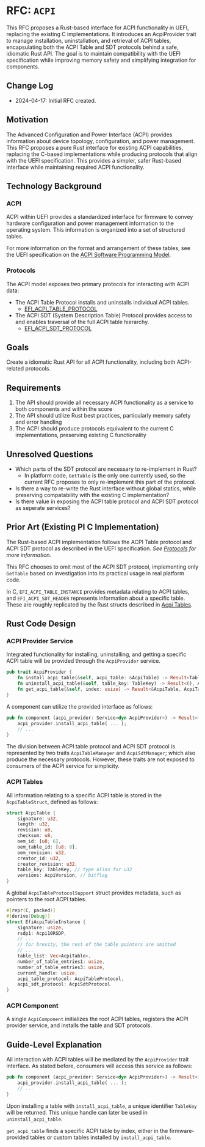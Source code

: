 # RFC: `ACPI`

This RFC proposes a Rust-based interface for ACPI functionality in UEFI, replacing the existing C implementations. It introduces an AcpiProvider trait to manage installation, uninstallation, and retrieval of ACPI tables, encapsulating both the ACPI Table and SDT protocols behind a safe, idiomatic Rust API. The goal is to maintain compatibility with the UEFI specification while improving memory safety and simplifying integration for components.

## Change Log

- 2024-04-17: Initial RFC created.

## Motivation

The Advanced Configuration and Power Interface (ACPI) provides information about device topology, configuration, and power management. This RFC proposes a pure Rust interface for existing ACPI capabilities, replacing the C-based implementations while producing protocols that align with the UEFI specification. This provides a simpler, safer Rust-based interface while maintaining required ACPI functionality.

## Technology Background

### ACPI

ACPI within UEFI provides a standardized interface for firmware to convey hardware configuration and power management information to the operating system. This information is organized into a set of structured tables.

For more information on the format and arrangement of these tables, see the UEFI specification on the [ACPI Software Programming Model](https://uefi.org/htmlspecs/ACPI_Spec_6_4_html/05_ACPI_Software_Programming_Model/ACPI_Software_Programming_Model.html#acpi-software-programming-model).

### Protocols

The ACPI model exposes two primary protocols for interacting with ACPI data:

- The ACPI Table Protocol installs and uninstalls individual ACPI tables.
  - [EFI_ACPI_TABLE_PROTOCOL](https://uefi.org/specs/UEFI/2.10/20_Protocols_ACPI_Protocols.html#efi-acpi-table-protocol)
- The ACPI SDT (System Description Table) Protocol provides access to and enables traversal of the full ACPI table hierarchy.
  - [EFI_ACPI_SDT_PROTOCOL](https://uefi.org/specs/PI/1.8A/V5_ACPI_System_Desc_Table_Protocol.html)

## Goals

Create a idiomatic Rust API for all ACPI functionality, including both ACPI-related protocols.

## Requirements

1. The API should provide all necessary ACPI functionality as a service to both components and within the score
2. The API should utilize Rust best practices, particularly memory safety and error handling
3. The ACPI should produce protocols equivalent to the current C implementations, preserving existing C functionality

## Unresolved Questions

- Which parts of the SDT protocol are necessary to re-implement in Rust?
  - In platform code, `GetTable` is the only one currently used, so the current RFC proposes to only re-implement this part of the protocol.
- Is there a way to re-write the Rust interface without global statics, while preserving compatability with the existing C implementation?
- Is there value in exposing the ACPI table protocol and ACPI SDT protocol as seperate services?

## Prior Art (Existing PI C Implementation)

The Rust-based ACPI implementation follows the ACPI Table protocol and ACPI SDT protocol as described in the UEFI specification. *See [Protocols](#protocols) for more information.*

This RFC chooses to omit most of the ACPI SDT protocol, implementing only `GetTable` based on investigation into its practical usage in real platform code.

In C, `EFI_ACPI_TABLE_INSTANCE` provides metadata relating to ACPI tables, and `EFI_ACPI_SDT_HEADER` represents information about a specific table. These are roughly replicated by the Rust structs described in [Acpi Tables](#acpi-tables).

## Rust Code Design

### ACPI Provider Service

Integrated functionality for installing, uninstalling, and getting a specific ACPI table will be provided through the `AcpiProvider` service.

```rust
pub trait AcpiProvider {
    fn install_acpi_table(&self, acpi_table: &AcpiTable) -> Result<TableKey, AcpiTableError>;
    fn uninstall_acpi_table(&self, table_key: TableKey) -> Result<(), AcpiTableError>;
    fn get_acpi_table(&self, index: usize) -> Result<&AcpiTable, AcpiTableError>;
}
```

A component can utilize the provided interface as follows:

```rust
pub fn component (acpi_provider: Service<dyn AcpiProvider>) -> Result<()> {
    acpi_provider.install_acpi_table( ... );
    // ...
}
```

The division between ACPI table protocol and ACPI SDT protocol is represented by two traits `AcpiTableManager` and `AcpiSdtManager`; which also produce the necessary protocols. However, these traits are not exposed to consumers of the ACPI service for simplicity.

### ACPI Tables

All information relating to a specific ACPI table is stored in the `AcpiTableStruct`, defined as follows:

```rust
struct AcpiTable {
    signature: u32,
    length: u32,
    revision: u8,
    checksum: u8,
    oem_id: [u8; 6],
    oem_table_id: [u8; 8],
    oem_revision: u32,
    creator_id: u32,
    creator_revision: u32,
    table_key: TableKey, // type alias for u32
    versions: AcpiVersion, // bitflag
}
```

A global `AcpiTableProtocolSupport` struct provides metadata, such as pointers to the root ACPI tables.

```rust
#[repr(C, packed)]
#[derive(Debug)]
struct EfiAcpiTableInstance {
    signature: usize,
    rsdp1: Acpi10RSDP,
    // ... 
    // for brevity, the rest of the table pointers are omitted
    // ...
    table_list: Vec<AcpiTable>,
    number_of_table_entries1: usize,
    number_of_table_entries3: usize,
    current_handle: usize,
    acpi_table_protocol: AcpiTableProtocol,
    acpi_sdt_protocol: AcpiSdtProtocol
}

```

### ACPI Component

A single `AcpiComponent` initializes the root ACPI tables, registers the ACPI provider service, and installs the table and SDT protocols.

## Guide-Level Explanation

All interaction with ACPI tables will be mediated by the `AcpiProvider` trait interface. As stated before, consumers will access this service as follows:

```rust
pub fn component (acpi_provider: Service<dyn AcpiProvider>) -> Result<()> {
    acpi_provider.install_acpi_table( ... );
    // ...
}
```

Upon installing a table with `install_acpi_table`, a unique identifier `TableKey` will be returned. This unique handle can later be used in `uninstall_acpi_table`.

`get_acpi_table` finds a specific ACPI table by index, either in the firmware-provided tables or custom tables installed by `install_acpi_table`.
